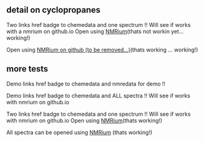 ## detail on cyclopropanes

Two links href badge to chemedata and one spectrum !!
Will see if works with a nmrium on github.io
<a href=""><object data="https://img.shields.io/endpoint.svg?url=https://nmredatainitiative.github.io/demoChemedataBadge.json&link=https://chemedata.org&link=https://www.nmrium.org/nmrium#?jcamp=https://sandbox.zenodo.org/record/885201/files/cyclopropanes.jdx"></object></a> 
 Open using <a href="https://www.nmrium.org/nmrium#?jcamp=https://sandbox.zenodo.org/record/885201/files/cyclopropanes.jdx" target="_blank">NMRium</a>(thats not workin yet... working!)

Open using <a href="https://www.nmrium.org/nmrium#?jcamp=https://sandbox.zenodo.org/record/885201/files/cyclopropanes.jdx" target="_blank">NMRium on github (to be removed...)</a>(thats working ... working!)


## more tests

Demo links href badge to chemedata and nmredata for demo !!
<a href=""><object data="https://img.shields.io/endpoint.svg?url=https://nmredatainitiative.github.io/demoChemedataBadge.json&link=https://chemedata.org&link=https://nmredata.org"></object></a>


Demo links href badge to chemedata and ALL spectra !!
Will see if works with nmrium on github.io
<a href=""><object data="https://img.shields.io/endpoint.svg?url=https://nmredatainitiative.github.io/demoChemedataBadge.json&link=https://chemedata.org&link=https://www.nmrium.org/nmrium#?toc=https%3A%2F%2Fchemedata.github.io%2Fcreate-zenodo-archive%2Fdata%2Findex.json"></object></a>

Two links href badge to chemedata and one spectrum !!
Will see if works with nmrium on github.io
<a href=""><object data="https://img.shields.io/endpoint.svg?url=https://nmredatainitiative.github.io/demoChemedataBadge.json&link=https://chemedata.org&link=https://www.nmrium.org/nmrium#?jcamp=https://sandbox.zenodo.org/record/885201/files/cyclopropanes.jdx"></object></a> 
 Open using <a href="https://www.nmrium.org/nmrium#?jcamp=https://sandbox.zenodo.org/record/885201/files/cyclopropanes.jdx" target="_blank">NMRium</a>(thats working!)


All spectra can be opened using <a href="https://www.nmrium.org/nmrium#?toc=https%3A%2F%2Fchemedata.github.io%2Fcreate-zenodo-archive%2Fdata%2Findex.json" target="_blank">NMRium</a> (thats working!)
